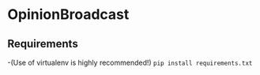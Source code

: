 # OpinionBroadcast

## Requirements

-(Use of virtualenv is highly recommended!) `pip install requirements.txt`
